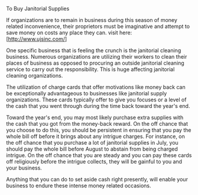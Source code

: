 To Buy Janitorial Supplies

If organizations are to remain in business during this season of money related inconvenience, their proprietors must be imaginative and attempt to save money on costs any place they can. visit here:[http://www.ujsinc.com/]

One specific business that is feeling the crunch is the janitorial cleaning business. Numerous organizations are utilizing their workers to clean their places of business as opposed to procuring an outside janitorial cleaning service to carry out the responsibility. This is huge affecting janitorial cleaning organizations. 

The utilization of charge cards that offer motivations like money back can be exceptionally advantageous to businesses like janitorial supply organizations. These cards typically offer to give you focuses or a level of the cash that you went through during the time back toward the year's end. 

Toward the year's end, you may most likely purchase extra supplies with the cash that you got from the money-back reward. On the off chance that you choose to do this, you should be persistent in ensuring that you pay the whole bill off before it brings about any intrigue charges. For instance, on the off chance that you purchase a lot of janitorial supplies in July, you should pay the whole bill before August to abstain from being charged intrigue. On the off chance that you are steady and you can pay these cards off religiously before the intrigue collects, they will be gainful to you and your business. 

Anything that you can do to set aside cash right presently, will enable your business to endure these intense money related occasions.

